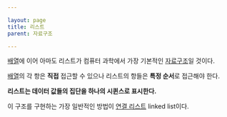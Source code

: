 ```yaml
---

layout: page
title: 리스트
parent: 자료구조

---
```




[배열](배열.md)에 이어 아마도 리스트가 컴퓨터 과학에서 가장 기본적인 [자료구조](자료구조.md)일 것이다.

[배열](배열.md)의 각 항은 **직접** 접근할 수 있으나 리스트의 항들은 **특정 순서**로 접근해야 한다.

**리스트는 데이터 값들의 집단을 하나의 시퀸스로 표시한다.**

이 구조를 구현하는 가장 일반적인 방법이 [연결 리스트](연결-리스트.md) linked list이다.